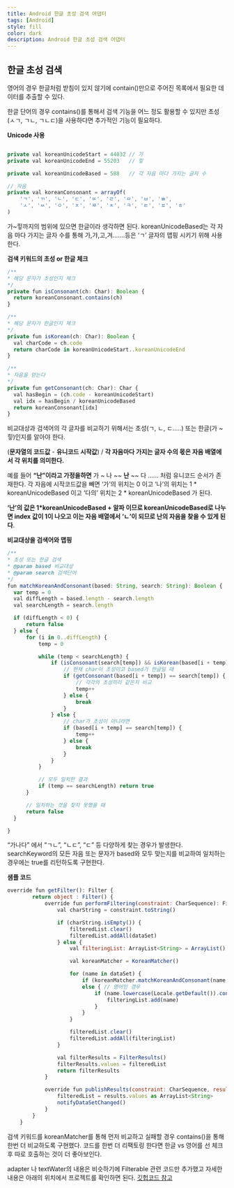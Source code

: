```yaml
---
title: Android 한글 초성 검색 어댑터
tags: [Android]
style: fill
color: dark
description: Android 한글 초성 검색 어댑터
---
```


## 한글 초성 검색
영어의 경우 한글처럼 받침이 있지 않기에 contain()만으로 주어진 목록에서 필요한 데이터를 추출할 수 있다.

한글 단어의 경우 contains()를 통해서 검색 기능을 어느 정도 활용할 수 있지만 초성(ㅅㄱ, ㄱㄴ, ㄱㄴㄷ)을 사용하다면 추가적인 기능이 필요하다.



**Unicode 사용**
```javascript

private val koreanUnicodeStart = 44032 // 가
private val koreanUnicodeEnd = 55203   // 힣

private val koreanUnicodeBased = 588   // 각 자음 마다 가지는 글자 수

// 자음
private val koreanConsonant = arrayOf(
    'ㄱ', 'ㄲ', 'ㄴ', 'ㄷ', 'ㄸ', 'ㄹ', 'ㅁ', 'ㅂ', 'ㅃ',
    'ㅅ', 'ㅆ', 'ㅇ', 'ㅈ', 'ㅉ', 'ㅊ', 'ㅋ', 'ㅌ', 'ㅍ', 'ㅎ'
)
```
가~힣까지의 범위에 있으면 한글이라 생각하면 된다. koreanUnicodeBased는 각 자음 마다 가지는 글자 수를 통해 가,갸,고,겨.......등은 ‘ㄱ’ 글자의 맵핑 시키기 위해 사용한다.


**검색 키워드의 초성 or 한글 체크**
```javascript
/**
* 해당 문자가 초성인지 체크
*/
private fun isConsonant(ch: Char): Boolean {
  return koreanConsonant.contains(ch)
}

/**
* 해당 문자가 한글인지 체크
*/
private fun isKorean(ch: Char): Boolean {
  val charCode = ch.code
  return charCode in koreanUnicodeStart..koreanUnicodeEnd
}

/**
* 자음을 얻는다
*/
private fun getConsonant(ch: Char): Char {
  val hasBegin = (ch.code - koreanUnicodeStart)
  val idx = hasBegin / koreanUnicodeBased
  return koreanConsonant[idx]
}
```
비교대상과 검색어의 각 글자를 비교하기 위해서는 초성(ㄱ, ㄴ, ㄷ.....) 또는 한글(가 ~ 힣)인지를 알아야 한다.

(**문자열의 코드값** - **유니코드 시작값**) /  **각 자음마다 가지는 글자 수의 몫은 자음 배열에서 각 위치를 의미한다.**

예를 들어 **“난”이라고 가정을하면**  가  ~ 나  ~~ **난** ~~ 다 ...... 처럼 유니코드 순서가 존재한다. 각 자음에 시작코드값을 빼면 ‘가’의 위치는 0 이고 ‘나’의 위치는 1 * koreanUnicodeBased 이고 ‘다의’ 위치는 2 * koreanUnicodeBased 가 된다.

**‘난’의 값은 1*koreanUnicodeBased + 알파 이므로 koreanUnicodeBased로 나누면 index 값이 1이 나오고 이는 자음 배열에서 ‘ㄴ’이 되므로 난의 자음을 찾을 수 있게 된다**.


**비교대상을 검색어와 맵핑**
```javascript
/**
* 초성 또는 한글 검색
* @param based 비교대상
* @param search 검색단어
*/
fun matchKoreanAndConsonant(based: String, search: String): Boolean {
  var temp = 0
  val diffLength = based.length - search.length
  val searchLength = search.length

  if (diffLength < 0) {
      return false
  } else {
      for (i in 0..diffLength) {
          temp = 0

          while (temp < searchLength) {
              if (isConsonant(search[temp]) && isKorean(based[i + temp])) {
                  // 현재 char이 초성이고 based가 한글일 때
                  if (getConsonant(based[i + temp]) == search[temp]) {
                      // 각각의 초성끼리 같은지 비교
                      temp++
                  } else {
                      break
                  }
              } else {
                  // char가 초성이 아니라면
                  if (based[i + temp] == search[temp]) {
                      temp++
                  } else {
                      break
                  }
              }
          }

          // 모두 일치한 결과
          if (temp == searchLength) return true
      }

      // 일치하는 것을 찾지 못했을 때
      return false
  }

}
```
“가나다” 에서 “ㄱㄴ”, “ㄴㄷ”, “ㄷ” 등 다양하게 찾는 경우가 발생한다. searchKeyword의 모든 자음 또는 문자가 based와 모두 맞는지를 비교하여 일치하는 경우에는 true를 리턴하도록 구현한다.


**샘플 코드**
```javascript
override fun getFilter(): Filter {
        return object : Filter() {
            override fun performFiltering(constraint: CharSequence): FilterResults {
                val charString = constraint.toString()

                if (charString.isEmpty()) {
                    filteredList.clear()
                    filteredList.addAll(dataSet)
                } else {
                    val filteringList: ArrayList<String> = ArrayList()

                    val koreanMatcher = KoreanMatcher()

                    for (name in dataSet) {
                        if (koreanMatcher.matchKoreanAndConsonant(name, charString)) filteringList.add(name)
                        else { // 영어인 경우
                            if (name.lowercase(Locale.getDefault()).contains(charString.lowercase(Locale.getDefault()))) {
                                filteringList.add(name)
                            }
                        }
                    }

                    filteredList.clear()
                    filteredList.addAll(filteringList)
                }

                val filterResults = FilterResults()
                filterResults.values = filteredList
                return filterResults
            }

            override fun publishResults(constraint: CharSequence, results: FilterResults) {
                filteredList = results.values as ArrayList<String>
                notifyDataSetChanged()
            }
        }
    }
```
검색 키워드를 koreanMatcher를 통해 먼저 비교하고 실패할 경우 contains()을 통해 한번 더 비교하도록 구현했다.  코드를 한번 더 리팩토링 한다면 한글 vs 영어를 선 체크후 따로 호출하는 것이 더 좋아보인다.

adapter 나 textWater의 내용은 비슷하기에 Filterable 관련 코드만 추가했고 자세한 내용은 아래의 위치에서 프로젝트를 확인하면 된다.
[깃헙코드 참고](https://github.com/cheonjoosung/Android-Consonant-SearchAdapter)
